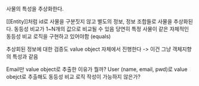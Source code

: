 사물의 특성을 추상화한다.

[[Entity]]처럼 id로 사물을 구분짓지 않고 별도의 정보, 정보 조합들로 사물을 추상화된다.
동등성 비교가 1~N개의 값으로 비교될 수 있음
당연히 특정 사물이 같은 자체적인 동등성 비교 로직을 구현하고 있어야함 (equals)

추상회된 정보에 대한 검증도 value object 자체에서 진행한다
-> 이건 그냥 객체지향의 특성과 같음

Email만 value object로 추출한 이유가 뭘까?
User (name, email, pwd)로 value obejct로 추출해도 동등성 비교 로직 작성이 가능하지 않은가?